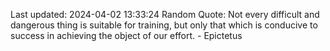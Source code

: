 Last updated: 2024-04-02 13:33:24
Random Quote: Not every difficult and dangerous thing is suitable for training, but only that which is conducive to success in achieving the object of our effort. - Epictetus